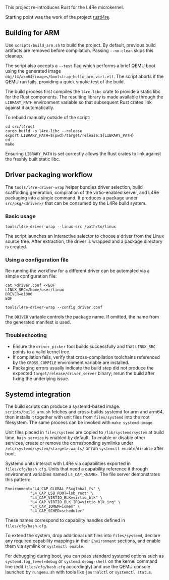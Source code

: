 This project re-introduces Rust for the L4Re microkernel.

Starting point was the work of the project [rustl4re](https://github.com/humenda/rustl4re).

## Building for ARM

Use `scripts/build_arm.sh` to build the project. By default, previous build
artifacts are removed before compilation. Passing `--no-clean` skips this
cleanup.

The script also accepts a `--test` flag which performs a brief QEMU boot using
the generated image `obj/l4/arm64/images/bootstrap_hello_arm_virt.elf`. The
script aborts if the QEMU run fails, providing a quick smoke test of the
build.

The build process first compiles the `l4re-libc` crate to provide a static
libc for the Rust components. The resulting library is made available through
the `LIBRARY_PATH` environment variable so that subsequent Rust crates link
against it automatically.

To rebuild manually outside of the script:

```
cd src/l4rust
cargo build -p l4re-libc --release
export LIBRARY_PATH=$(pwd)/target/release:${LIBRARY_PATH}
cd -
make
```

Ensuring `LIBRARY_PATH` is set correctly allows the Rust crates to link against
the freshly built static libc.

## Driver packaging workflow

The `tools/l4re-driver-wrap` helper bundles driver selection, build scaffolding
generation, compilation of the virtio-enabled server, and L4Re packaging into a
single command. It produces a package under `src/pkg/<driver>/` that can be
consumed by the L4Re build system.

### Basic usage

```
tools/l4re-driver-wrap --linux-src /path/to/linux
```

The script launches an interactive selector to choose a driver from the Linux
source tree. After extraction, the driver is wrapped and a package directory is
created.

### Using a configuration file

Re-running the workflow for a different driver can be automated via a simple
configuration file:

```
cat >driver.conf <<EOF
LINUX_SRC=/home/user/linux
DRIVER=e1000
EOF

tools/l4re-driver-wrap --config driver.conf
```

The `DRIVER` variable controls the package name. If omitted, the name from the
generated manifest is used.

### Troubleshooting

* Ensure the `driver_picker` tool builds successfully and that `LINUX_SRC`
  points to a valid kernel tree.
* If compilation fails, verify that cross-compilation toolchains referenced by
  the `CROSS_COMPILE` environment variable are installed.
* Packaging errors usually indicate the build step did not produce the expected
  `target/release/driver_server` binary; rerun the build after fixing the
  underlying issue.

## Systemd integration

The build scripts can produce a systemd-based image. `scripts/build_arm.sh` fetches and cross-builds systemd for arm and arm64, then installs it together with unit files from `files/systemd` into the root filesystem. The same process can be invoked with `make systemd-image`.

Unit files placed in `files/systemd` are copied to `/lib/systemd/system` at build time. `bash.service` is enabled by default. To enable or disable other services, create or remove the corresponding symlinks under `/etc/systemd/system/<target>.wants/` or run `systemctl enable`/`disable` after boot.

Systemd units interact with L4Re via capabilities exported in `files/cfg/bash.cfg`. Units that need a capability reference it through environment variables named `L4_CAP_<NAME>`. The file server demonstrates this pattern:

```
Environment="L4_CAP_GLOBAL_FS=global_fs" \
           "L4_CAP_LSB_ROOT=lsb_root" \
           "L4_CAP_VIRTIO_BLK=virtio_blk" \
           "L4_CAP_VIRTIO_BLK_IRQ=virtio_blk_irq" \
           "L4_CAP_IOMEM=iomem" \
           "L4_CAP_SCHED=scheduler"
```

These names correspond to capability handles defined in `files/cfg/bash.cfg`.

To extend the system, drop additional unit files into `files/systemd`, declare any required capability mappings in their `Environment` sections, and enable them via symlink or `systemctl enable`.

For debugging during boot, you can pass standard systemd options such as `systemd.log_level=debug` or `systemd.debug-shell` on the kernel command line (edit `files/cfg/bash.cfg` accordingly) and use the QEMU console launched by `runqemu.sh` with tools like `journalctl` or `systemctl status`.
